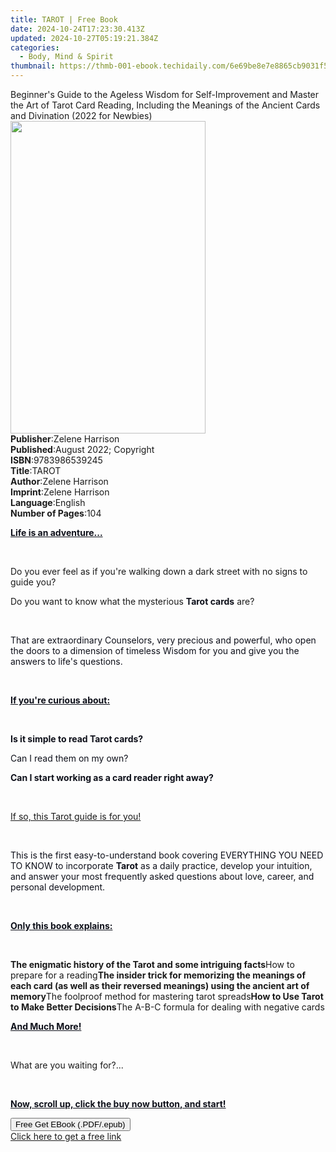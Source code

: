```yaml
---
title: TAROT | Free Book
date: 2024-10-24T17:23:30.413Z
updated: 2024-10-27T05:19:21.384Z
categories:
  - Body, Mind & Spirit
thumbnail: https://thmb-001-ebook.techidaily.com/6e69be8e7e8865cb9031f53a03bdb6559b1912c971aaa2396cd0765b4eb3381f.jpg
---
```

<main id="book-container">
  <div class="flex flex-col">
    <div class="book-brief flex-1 py-6 px-4 sm:p-6 md:py-10 md:px-8">
      <!-- brief-->
      <div class="book-brief-main">
        Beginner's Guide to the Ageless Wisdom for Self-Improvement and Master
        the Art of Tarot Card Reading, Including the Meanings of the Ancient
        Cards and Divination (2022 for Newbies)
      </div>
    </div>
    <div
      class="book-meta-info flex-1 grid gap-4 col-start-1 col-end-3 row-start-1 sm:mb-6 sm:grid-cols-4 lg:gap-6 lg:col-start-2 lg:row-end-6 lg:row-span-6 lg:mb-0"
    >
      <div
        class="book-meta-info-left place-content-center mt-4 p-4 text-sm leading-6 col-start-2 col-span-2 dark:text-slate-400"
      >
        <img
          class="w-full h-500 object-cover rounded-lg sm:h-255 sm:col-span-2 lg:col-span-full"
          src="https://img-001-ebook.techidaily.com/5dd85156a8b2a8b927b2e6a22440da8c3e4cfe70cf5df1e9d8f0a1d8e3f0a7e7.jpg"
          alt=""
          width="312"
          height="500"
        />
      </div>
      <div
        class="book-meta-info-right mt-2 col-start-1 row-start-2 col-span-3 self-center"
      >
        <!-- meta data  -->
        <div class="flex flex-col px-4 md:px-8">
          <div class="flex-1">
            <strong>Publisher</strong>:<span class="px-2">Zelene Harrison</span>
          </div>
          <div class="flex-1">
            <strong>Published</strong>:<span class="px-2"
              >August 2022; Copyright</span
            >
          </div>
          <div class="flex-1">
            <strong>ISBN</strong>:<span class="px-2">9783986539245</span>
          </div>
          <div class="flex-1">
            <strong>Title</strong>:<span class="px-2">TAROT</span>
          </div>
          <div class="flex-1">
            <strong>Author</strong>:<span class="px-2">Zelene Harrison</span>
          </div>
          <div class="flex-1">
            <strong>Imprint</strong>:<span class="px-2">Zelene Harrison</span>
          </div>
          <div class="flex-1">
            <strong>Language</strong>:<span class="px-2">English</span>
          </div>
          <div class="flex-1">
            <strong>Number of Pages</strong>:<span class="px-2">104</span>
          </div>
        </div>
      </div>
    </div>
    <div class="book-description flex-1 py-6 px-4 sm:p-6 md:py-10 md:px-8">
      <div class="book-description-main">
        <div accordion-content="" id="description">
          <p>
            <strong style="color: rgb(14, 16, 26)"
              ><u>Life is an adventure...</u></strong
            >
          </p>
          <p><span style="color: rgb(14, 16, 26)">&nbsp;</span></p>
          <p>
            Do you ever feel as if you're walking down a dark street with no
            signs to guide you?
          </p>
          <p>
            Do you want to know what the mysterious&nbsp;<strong
              style="color: rgb(14, 16, 26)"
              >Tarot cards</strong
            >&nbsp;are?
          </p>
          <p><span style="color: rgb(14, 16, 26)">&nbsp;</span></p>
          <p>
            <span style="color: rgb(14, 16, 26)"
              >That are extraordinary Counselors, very precious and powerful,
              who open the doors to a dimension of timeless Wisdom for you and
              give you the answers to life's questions.</span
            >
          </p>
          <p><span style="color: rgb(14, 16, 26)">&nbsp;</span></p>
          <p>
            <strong style="color: rgb(14, 16, 26)"
              ><u>If you're curious about:</u></strong
            >
          </p>
          <p><span style="color: rgb(14, 16, 26)">&nbsp;</span></p>
          <p>
            <strong style="color: rgb(14, 16, 26)"
              >Is it simple to read Tarot cards?</strong
            >
          </p>
          <p>
            <span style="color: rgb(14, 16, 26)"
              >Can I read them on my own?</span
            >
          </p>
          <p>
            <strong style="color: rgb(14, 16, 26)"
              >Can I start working as a card reader right away?</strong
            >
          </p>
          <p><span style="color: rgb(14, 16, 26)">&nbsp;</span></p>
          <p><u>If so, this Tarot guide is for you!</u></p>
          <p><span style="color: rgb(14, 16, 26)">&nbsp;</span></p>
          <p>
            <span style="color: rgb(14, 16, 26)"
              >This is the first easy-to-understand book covering EVERYTHING YOU
              NEED TO KNOW to incorporate&nbsp;</span
            ><strong style="color: rgb(14, 16, 26)">Tarot</strong
            ><span style="color: rgb(14, 16, 26)"
              >&nbsp;as a daily practice, develop your intuition, and answer
              your most frequently asked questions about love, career, and
              personal development.</span
            >
          </p>
          <p><span style="color: rgb(14, 16, 26)">&nbsp;</span></p>
          <p>
            <strong style="color: rgb(14, 16, 26)"
              ><u>Only this book explains:</u></strong
            >
          </p>
          <p><span style="color: rgb(14, 16, 26)">&nbsp;</span></p>
          <strong
            >The enigmatic history of the Tarot and some intriguing
            facts</strong
          >How to prepare for a reading<strong
            >The insider trick for memorizing the meanings of each card (as well
            as their reversed meanings) using the ancient art of memory</strong
          >The foolproof method for mastering tarot spreads<strong
            >How to Use Tarot to Make Better Decisions</strong
          >The A-B-C formula for dealing with negative cards
          <p>
            <strong style="color: rgb(14, 16, 26)"
              ><u>And Much More!</u></strong
            >
          </p>
          <p><span style="color: rgb(14, 16, 26)">&nbsp;</span></p>
          <p>What are you waiting for?...</p>
          <p><span style="color: rgb(14, 16, 26)">&nbsp;</span></p>
          <p>
            <strong style="color: rgb(14, 16, 26)"
              ><u
                >Now, scroll up, click the buy now button, and start!</u
              ></strong
            >
          </p>
        </div>
        <div class="accordion-fader"></div>
      </div>
    </div>
    <div class="book-excerpts flex-1 py-6 px-4 sm:p-6 md:py-10 md:px-8"></div>
    <div
      class="book-about-author flex-1 py-6 px-4 sm:p-6 md:py-10 md:px-8"
    ></div>
    <div class="book-free-get flex-1 py-6 px-4 sm:p-6 md:py-10 md:px-8">
      <button
        id="btn-free-get"
        class="bg-blue-500 hover:bg-blue-700 text-white font-bold py-2 px-4 rounded"
      >
        Free Get EBook (.PDF/.epub)
      </button>
      <div id="countdown-display" class="px-2 text-lg mt-2"></div>
      <a
        id="free-link"
        class="hidden bg-blue-500 hover:bg-blue-700 text-white font-bold py-2 px-4 rounded"
        href="https://www.ebooks.com/en-us/book/210657142/tarot/zelene-harrison/"
        target="_blank"
        >Click here to get a free link</a
      >
    </div>
    <script>
      let countdownTime = 0;
      let countdownInterval = null;
      document
        .getElementById('btn-free-get')
        .addEventListener('click', startCountdown);
      function startCountdown() {
        countdownTime = new Date().getTime() + 60000 * 3;
        countdownInterval = setInterval(updateCountdown, 1000);
        document.getElementById('btn-free-get').disabled = true;
        document
          .getElementById('btn-free-get')
          .classList.add('bg-gray-500', 'cursor-not-allowed');
      }
      function updateCountdown() {
        let currentTime = new Date().getTime();
        let timeLeft = countdownTime - currentTime;
        let secondsLeft = Math.floor(timeLeft / 1000);
        document.getElementById('countdown-display').innerHTML =
          `Remaining time: ${secondsLeft} seconds.`;
        if (secondsLeft <= 0) {
          clearInterval(countdownInterval);
          document.getElementById('btn-free-get').classList.add('hidden');
          document.getElementById('free-link').classList.remove('hidden');
          document.getElementById('countdown-display').innerHTML = '';
        }
      }
    </script>
  </div>
</main>

<ins class="adsbygoogle"
      style="display:block"
      data-ad-client="ca-pub-7571918770474297"
      data-ad-slot="8358498916"
      data-ad-format="auto"
      data-full-width-responsive="true"></ins>
    
